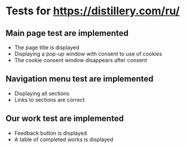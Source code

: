 # Tests for https://distillery.com/ru/

## Main page test are implemented
- The page title is displayed
- Displaying a pop-up window with consent to use of cookies
- The cookie consent window disappears after consent
## Navigation menu test are implemented
- Displaying all sections
- Links to sections are correct
## Our work test are implemented
- Feedback button is displayed
- A table of completed works is displayed
